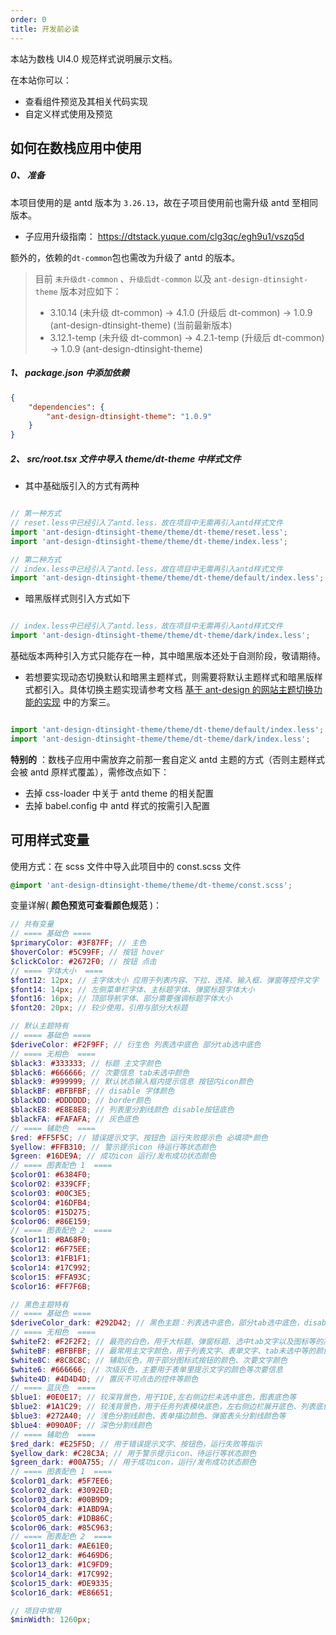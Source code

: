 ```yaml
---
order: 0
title: 开发前必读
---
```


本站为数栈 UI4.0 规范样式说明展示文档。

在本站你可以：

- 查看组件预览及其相关代码实现
- 自定义样式使用及预览

## 如何在数栈应用中使用

##### 0、 准备

本项目使用的是 antd 版本为 `3.26.13`，故在子项目使用前也需升级 antd 至相同版本。

- 子应用升级指南： https://dtstack.yuque.com/clg3qc/egh9u1/vszq5d

额外的，依赖的`dt-common`包也需改为升级了 antd 的版本。

> 目前 `未升级dt-common` 、`升级后dt-common` 以及 `ant-design-dtinsight-theme` 版本对应如下：
>  - 3.10.14 (未升级 dt-common) -> 4.1.0 (升级后 dt-common) -> 1.0.9 (ant-design-dtinsight-theme) (当前最新版本)
>  - 3.12.1-temp (未升级 dt-common) -> 4.2.1-temp (升级后 dt-common) -> 1.0.9 (ant-design-dtinsight-theme)

##### 1、 package.json 中添加依赖

``` json
{
    "dependencies": {
        "ant-design-dtinsight-theme": "1.0.9"
    }
}
```

##### 2、 src/root.tsx 文件中导入 theme/dt-theme 中样式文件

- 其中基础版引入的方式有两种 

``` javascript

// 第一种方式
// reset.less中已经引入了antd.less，故在项目中无需再引入antd样式文件
import 'ant-design-dtinsight-theme/theme/dt-theme/reset.less';
import 'ant-design-dtinsight-theme/theme/dt-theme/index.less';

// 第二种方式
// index.less中已经引入了antd.less，故在项目中无需再引入antd样式文件
import 'ant-design-dtinsight-theme/theme/dt-theme/default/index.less';

```

- 暗黑版样式则引入方式如下

``` javascript

// index.less中已经引入了antd.less，故在项目中无需再引入antd样式文件
import 'ant-design-dtinsight-theme/theme/dt-theme/dark/index.less';

```

基础版本两种引入方式只能存在一种，其中暗黑版本还处于自测阶段，敬请期待。

- 若想要实现动态切换默认和暗黑主题样式，则需要将默认主题样式和暗黑版样式都引入。具体切换主题实现请参考文档 [基于 ant-design 的网站主题切换功能的实现](https://github.com/Erindcl/antd-theme-switch-demo/blob/master/doc.md) 中的方案三。

``` javascript

import 'ant-design-dtinsight-theme/theme/dt-theme/default/index.less';
import 'ant-design-dtinsight-theme/theme/dt-theme/dark/index.less';

```

**特别的** ：数栈子应用中需放弃之前那一套自定义 antd 主题的方式（否则主题样式会被 antd 原样式覆盖），需修改点如下：

- 去掉 css-loader 中关于 antd theme 的相关配置
- 去掉 babel.config 中 antd 样式的按需引入配置

## 可用样式变量

使用方式：在 scss 文件中导入此项目中的 const.scss 文件

``` scss
@import 'ant-design-dtinsight-theme/theme/dt-theme/const.scss';
```

变量详解( **颜色预览可查看颜色规范** )：

```scss
// 共有变量
// ==== 基础色 ====
$primaryColor: #3F87FF; // 主色
$hoverColor: #5C99FF; // 按钮 hover
$clickColor: #2672F0; // 按钮 点击
// ==== 字体大小  ====
$font12: 12px; // 主字体大小 应用于列表内容、下拉、选择、输入框、弹窗等控件文字
$font14: 14px; // 左侧菜单栏字体、主标题字体、弹窗标题字体大小
$font16: 16px; // 顶部导航字体、部分需要强调标题字体大小
$font20: 20px; // 较少使用，引用与部分大标题

// 默认主题特有
// ==== 基础色 ====
$deriveColor: #F2F9FF; // 衍生色 列表选中底色 部分tab选中底色
// ==== 无相色  ====
$black3: #333333; // 标题 主文字颜色
$black6: #666666; // 次要信息 tab未选中颜色
$black9: #999999; // 默认状态输入框内提示信息 按钮内icon颜色
$blackBF: #BFBFBF; // disable 字体颜色
$blackDD: #DDDDDD; // border颜色
$blackE8: #E8E8E8; // 列表里分割线颜色 disable按钮底色
$blackFA: #FAFAFA; // 灰色底色
// ==== 辅助色  ====
$red: #FF5F5C; // 错误提示文字、按钮色 运行失败提示色 必填项*颜色
$yellow: #FFB310; // 警示提示icon 待运行等状态颜色
$green: #16DE9A; // 成功icon 运行/发布成功状态颜色
// ==== 图表配色 1  ====
$color01: #6384F0;
$color02: #339CFF;
$color03: #00C3E5;
$color04: #16DFB4;
$color05: #15D275;
$color06: #86E159;
// ==== 图表配色 2  ====
$color11: #BA68F0;
$color12: #6F75EE;
$color13: #1FB1F1;
$color14: #17C992;
$color15: #FFA93C;
$color16: #FF7F6B;

// 黑色主题特有
// ==== 基础色 ====
$deriveColor_dark: #292D42; // 黑色主题：列表选中底色，部分tab选中底色，disable按钮底色
// ==== 无相色  ====
$whiteF2: #F2F2F2; // 最亮的白色，用于大标题、弹窗标题、选中tab文字以及图标等的高亮颜色
$whiteBF: #BFBFBF; // 最常用主文字颜色，用于列表文字、表单文字、tab未选中等的颜色
$white8C: #8C8C8C; // 辅助灰色，用于部分图标式按钮的颜色、次要文字颜色
$white6: #666666; // 次级灰色，主要用于表单里提示文字的颜色等次要信息
$white4D: #4D4D4D; // 置灰不可点击的控件等颜色
// ==== 蓝灰色  ====
$blue1: #0E0E17; // 较深背景色，用于IDE,左右侧边栏未选中底色，图表底色等
$blue2: #1A1C29; // 较浅背景色，用于任务列表模块底色，左右侧边栏展开底色、列表底色、表单底色等
$blue3: #272A40; // 浅色分割线颜色、表单描边颜色、弹窗表头分割线颜色等
$blue4: #090A0F; // 深色分割线颜色
// ==== 辅助色  ====
$red_dark: #E25F5D; // 用于错误提示文字、按钮色，运行失败等指示
$yellow_dark: #C28C3A; // 用于警示提示icon、待运行等状态颜色
$green_dark: #00A755; // 用于成功icon，运行/发布成功状态颜色
// ==== 图表配色 1  ====
$color01_dark: #5F7EE6;
$color02_dark: #3092ED;
$color03_dark: #00B9D9;
$color04_dark: #1ABD9A;
$color05_dark: #1DB86C;
$color06_dark: #85C963;
// ==== 图表配色 2  ====
$color11_dark: #AE61E0;
$color12_dark: #6469D6;
$color13_dark: #1C9FD9;
$color14_dark: #17C992;
$color15_dark: #DE9335;
$color16_dark: #E86651;

// 项目中常用
$minWidth: 1260px;
```

